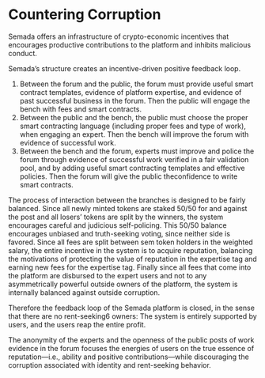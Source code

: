 # Countering Corruption

Semada offers an infrastructure of crypto-economic incentives that encourages productive contributions to the platform and inhibits malicious conduct.

Semada’s structure creates an incentive-driven positive feedback loop. 

1. Between the forum and the public, the forum must provide useful smart contract templates, evidence of platform expertise, and evidence of past successful business in the forum. Then the public will engage the bench with fees and smart contracts.
2. Between the public and the bench, the public must choose the proper smart contracting language \(including proper fees and type of work\), when engaging an expert. Then the bench will improve the forum with evidence of successful work.
3. Between the bench and the forum, experts must improve and police the forum through evidence of successful work verified in a fair validation pool, and by adding useful smart contracting templates and effective policies. Then the forum will give the public theconfidence to write smart contracts.

The process of interaction between the branches is designed to be fairly balanced. Since all newly minted tokens are staked 50/50 for and against the post and all losers’ tokens are split by the winners, the system encourages careful and judicious self-policing. This 50/50 balance encourages unbiased and truth-seeking voting, since neither side is favored. Since all fees are split between sem token holders in the weighted salary, the entire incentive in the system is to acquire reputation, balancing the motivations of protecting the value of reputation in the expertise tag and earning new fees for the expertise tag. Finally since all fees that come into the platform are disbursed to the expert users and not to any asymmetrically powerful outside owners of the platform, the system is internally balanced against outside corruption.

Therefore the feedback loop of the Semada platform is ​closed​, in the sense that there are no rent-seeking6 owners: The system is entirely supported by users, and the users reap the entire profit.

The anonymity of the experts and the openness of the public posts of work evidence in the forum focuses the energies of users on the true essence of reputation​—​i.e., ability and positive contributions​—​while discouraging the corruption associated with identity and rent-seeking behavior.

